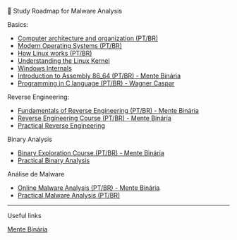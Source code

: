 🐞 Study Roadmap for Malware Analysis


Basics:
<ul>
    <li><a href="https://drive.google.com/file/d/13VHYFMod6EKDYPTkqaj0AmMpE_uCH4KP/view?usp=sharing">Computer architecture and organization (PT/BR)</a></li>
    <li><a href="https://drive.google.com/file/d/1_lGrrz2nzd3BAJu3co_Rd6dOrksZ2bnv/view?usp=sharing">Modern Operating Systems (PT/BR)</a></li>
    <li><a href="https://drive.google.com/file/d/1HZDPP-V6q1b_vcEFSHPOz-HLQ7BYr6D1/view?usp=sharing">How Linux works (PT/BR)</a></li>
    <li><a href="https://drive.google.com/file/d/1s4j7CApmTHIKBlYYivmKN5TtVSaYvK3x/view?usp=sharing">Understanding the Linux Kernel</a></li>
    <li><a href="https://drive.google.com/file/d/1FAtpX_EUm1nUwIF1S1nFNrK9RZSTwQIF/view?usp=sharing">Windows Internals</a></li>
    <li><a href="https://mentebinaria.gitbook.io/assembly/">Introduction to Assembly 86_64 (PT/BR) - Mente Binária</a></li>
    <li><a href="https://wagnergaspar.com/curso-gratuito-de-programacao-c/">Programming in C language (PT/BR) - Wagner Caspar
    </a></li>
</ul>


Reverse Engineering:

<ul>
    <li><a href="https://mentebinaria.gitbook.io/engenharia-reversa/introducao">Fundamentals of Reverse Engineering (PT/BR) - Mente Binária</a></li>
    <li><a href="https://www.youtube.com/watch?v=IkUfXfnnKH4&list=PLIfZMtpPYFP6zLKlnyAeWY1I85VpyshAA">Reverse Engineering Course (PT/BR) - Mente Binária
</a></li>
    <li><a href="https://drive.google.com/file/d/1XizaQsB7HcaMEMrmsa3DOK2SUqAat2OB/view?usp=sharing">Practical Reverse Engineering</a></li>
</ul>

Binary Analysis

<ul>
    <li><a href="https://www.youtube.com/watch?v=Ps3mZWQz01s&list=PLIfZMtpPYFP4MaQhy_iR8uM0mJEs7P7s3">Binary Exploration Course (PT/BR) - Mente Binária</a></li>
    <li><a href="https://drive.google.com/file/d/1NNuZxB4ck7mGX4aL5-FLDZztijyVtFLv/view?usp=sharing">Practical Binary Analysis</a></li>
</ul>

Análise de Malware

<ul>
    <li><a href="https://www.youtube.com/watch?v=iU3WZBWuYO4">Online Malware Analysis (PT/BR) - Mente Binária</a></li>
    <li><a href="https://drive.google.com/file/d/1KisMXaPTG61hQQ1Z3ziRDj3qDNV2oOya/view?usp=sharing">Practical Malware Analysis (PT/BR) </a></li>
</ul>

<hr>

Useful links

<a href="#">Mente Binária</a>